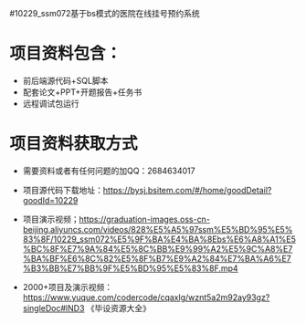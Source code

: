 #10229_ssm072基于bs模式的医院在线挂号预约系统

# 项目资料包含：
* 前后端源代码+SQL脚本
* 配套论文+PPT+开题报告+任务书
* 远程调试包运行

# 项目资料获取方式
* 需要资料或者有任何问题的加QQ：2684634017

* 项目源代码下载地址：https://bysj.bsitem.com/#/home/goodDetail?goodId=10229

* 项目演示视频；https://graduation-images.oss-cn-beijing.aliyuncs.com/videos/828%E5%A5%97ssm%E5%BD%95%E5%83%8F/10229_ssm072%E5%9F%BA%E4%BA%8Ebs%E6%A8%A1%E5%BC%8F%E7%9A%84%E5%8C%BB%E9%99%A2%E5%9C%A8%E7%BA%BF%E6%8C%82%E5%8F%B7%E9%A2%84%E7%BA%A6%E7%B3%BB%E7%BB%9F%E5%BD%95%E5%83%8F.mp4


* 2000+项目及演示视频：https://www.yuque.com/codercode/cqaxlg/wznt5a2m92ay93gz?singleDoc#lND3 《毕设资源大全》


